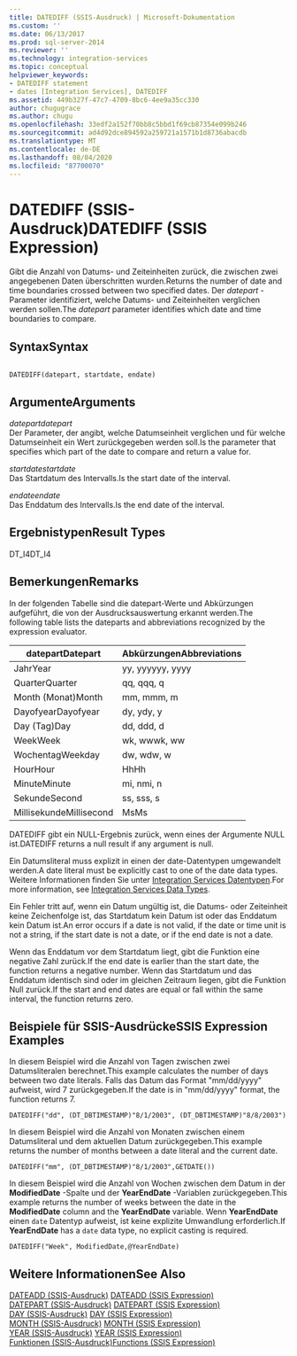 ```yaml
---
title: DATEDIFF (SSIS-Ausdruck) | Microsoft-Dokumentation
ms.custom: ''
ms.date: 06/13/2017
ms.prod: sql-server-2014
ms.reviewer: ''
ms.technology: integration-services
ms.topic: conceptual
helpviewer_keywords:
- DATEDIFF statement
- dates [Integration Services], DATEDIFF
ms.assetid: 449b327f-47c7-4709-8bc6-4ee9a35cc330
author: chugugrace
ms.author: chugu
ms.openlocfilehash: 33edf2a152f70bb8c5bbd1f69cb87354e099b246
ms.sourcegitcommit: ad4d92dce894592a259721a1571b1d8736abacdb
ms.translationtype: MT
ms.contentlocale: de-DE
ms.lasthandoff: 08/04/2020
ms.locfileid: "87700070"
---
```

# <a name="datediff-ssis-expression"></a><span data-ttu-id="f6c44-102">DATEDIFF (SSIS-Ausdruck)</span><span class="sxs-lookup"><span data-stu-id="f6c44-102">DATEDIFF (SSIS Expression)</span></span>
  <span data-ttu-id="f6c44-103">Gibt die Anzahl von Datums- und Zeiteinheiten zurück, die zwischen zwei angegebenen Daten überschritten wurden.</span><span class="sxs-lookup"><span data-stu-id="f6c44-103">Returns the number of date and time boundaries crossed between two specified dates.</span></span> <span data-ttu-id="f6c44-104">Der *datepart* -Parameter identifiziert, welche Datums- und Zeiteinheiten verglichen werden sollen.</span><span class="sxs-lookup"><span data-stu-id="f6c44-104">The *datepart* parameter identifies which date and time boundaries to compare.</span></span>  
  
## <a name="syntax"></a><span data-ttu-id="f6c44-105">Syntax</span><span class="sxs-lookup"><span data-stu-id="f6c44-105">Syntax</span></span>  
  
```  
  
DATEDIFF(datepart, startdate, endate)  
```  
  
## <a name="arguments"></a><span data-ttu-id="f6c44-106">Argumente</span><span class="sxs-lookup"><span data-stu-id="f6c44-106">Arguments</span></span>  
 <span data-ttu-id="f6c44-107">*datepart*</span><span class="sxs-lookup"><span data-stu-id="f6c44-107">*datepart*</span></span>  
 <span data-ttu-id="f6c44-108">Der Parameter, der angibt, welche Datumseinheit verglichen und für welche Datumseinheit ein Wert zurückgegeben werden soll.</span><span class="sxs-lookup"><span data-stu-id="f6c44-108">Is the parameter that specifies which part of the date to compare and return a value for.</span></span>  
  
 <span data-ttu-id="f6c44-109">*startdate*</span><span class="sxs-lookup"><span data-stu-id="f6c44-109">*startdate*</span></span>  
 <span data-ttu-id="f6c44-110">Das Startdatum des Intervalls.</span><span class="sxs-lookup"><span data-stu-id="f6c44-110">Is the start date of the interval.</span></span>  
  
 <span data-ttu-id="f6c44-111">*endate*</span><span class="sxs-lookup"><span data-stu-id="f6c44-111">*endate*</span></span>  
 <span data-ttu-id="f6c44-112">Das Enddatum des Intervalls.</span><span class="sxs-lookup"><span data-stu-id="f6c44-112">Is the end date of the interval.</span></span>  
  
## <a name="result-types"></a><span data-ttu-id="f6c44-113">Ergebnistypen</span><span class="sxs-lookup"><span data-stu-id="f6c44-113">Result Types</span></span>  
 <span data-ttu-id="f6c44-114">DT_I4</span><span class="sxs-lookup"><span data-stu-id="f6c44-114">DT_I4</span></span>  
  
## <a name="remarks"></a><span data-ttu-id="f6c44-115">Bemerkungen</span><span class="sxs-lookup"><span data-stu-id="f6c44-115">Remarks</span></span>  
 <span data-ttu-id="f6c44-116">In der folgenden Tabelle sind die datepart-Werte und Abkürzungen aufgeführt, die von der Ausdrucksauswertung erkannt werden.</span><span class="sxs-lookup"><span data-stu-id="f6c44-116">The following table lists the dateparts and abbreviations recognized by the expression evaluator.</span></span>  
  
|<span data-ttu-id="f6c44-117">datepart</span><span class="sxs-lookup"><span data-stu-id="f6c44-117">Datepart</span></span>|<span data-ttu-id="f6c44-118">Abkürzungen</span><span class="sxs-lookup"><span data-stu-id="f6c44-118">Abbreviations</span></span>|  
|--------------|-------------------|  
|<span data-ttu-id="f6c44-119">Jahr</span><span class="sxs-lookup"><span data-stu-id="f6c44-119">Year</span></span>|<span data-ttu-id="f6c44-120">yy, yyyy</span><span class="sxs-lookup"><span data-stu-id="f6c44-120">yy, yyyy</span></span>|  
|<span data-ttu-id="f6c44-121">Quarter</span><span class="sxs-lookup"><span data-stu-id="f6c44-121">Quarter</span></span>|<span data-ttu-id="f6c44-122">qq, q</span><span class="sxs-lookup"><span data-stu-id="f6c44-122">qq, q</span></span>|  
|<span data-ttu-id="f6c44-123">Month (Monat)</span><span class="sxs-lookup"><span data-stu-id="f6c44-123">Month</span></span>|<span data-ttu-id="f6c44-124">mm, m</span><span class="sxs-lookup"><span data-stu-id="f6c44-124">mm, m</span></span>|  
|<span data-ttu-id="f6c44-125">Dayofyear</span><span class="sxs-lookup"><span data-stu-id="f6c44-125">Dayofyear</span></span>|<span data-ttu-id="f6c44-126">dy, y</span><span class="sxs-lookup"><span data-stu-id="f6c44-126">dy, y</span></span>|  
|<span data-ttu-id="f6c44-127">Day (Tag)</span><span class="sxs-lookup"><span data-stu-id="f6c44-127">Day</span></span>|<span data-ttu-id="f6c44-128">dd, d</span><span class="sxs-lookup"><span data-stu-id="f6c44-128">dd, d</span></span>|  
|<span data-ttu-id="f6c44-129">Week</span><span class="sxs-lookup"><span data-stu-id="f6c44-129">Week</span></span>|<span data-ttu-id="f6c44-130">wk, ww</span><span class="sxs-lookup"><span data-stu-id="f6c44-130">wk, ww</span></span>|  
|<span data-ttu-id="f6c44-131">Wochentag</span><span class="sxs-lookup"><span data-stu-id="f6c44-131">Weekday</span></span>|<span data-ttu-id="f6c44-132">dw, w</span><span class="sxs-lookup"><span data-stu-id="f6c44-132">dw, w</span></span>|  
|<span data-ttu-id="f6c44-133">Hour</span><span class="sxs-lookup"><span data-stu-id="f6c44-133">Hour</span></span>|<span data-ttu-id="f6c44-134">Hh</span><span class="sxs-lookup"><span data-stu-id="f6c44-134">Hh</span></span>|  
|<span data-ttu-id="f6c44-135">Minute</span><span class="sxs-lookup"><span data-stu-id="f6c44-135">Minute</span></span>|<span data-ttu-id="f6c44-136">mi, n</span><span class="sxs-lookup"><span data-stu-id="f6c44-136">mi, n</span></span>|  
|<span data-ttu-id="f6c44-137">Sekunde</span><span class="sxs-lookup"><span data-stu-id="f6c44-137">Second</span></span>|<span data-ttu-id="f6c44-138">ss, s</span><span class="sxs-lookup"><span data-stu-id="f6c44-138">ss, s</span></span>|  
|<span data-ttu-id="f6c44-139">Millisekunde</span><span class="sxs-lookup"><span data-stu-id="f6c44-139">Millisecond</span></span>|<span data-ttu-id="f6c44-140">Ms</span><span class="sxs-lookup"><span data-stu-id="f6c44-140">Ms</span></span>|  
  
 <span data-ttu-id="f6c44-141">DATEDIFF gibt ein NULL-Ergebnis zurück, wenn eines der Argumente NULL ist.</span><span class="sxs-lookup"><span data-stu-id="f6c44-141">DATEDIFF returns a null result if any argument is null.</span></span>  
  
 <span data-ttu-id="f6c44-142">Ein Datumsliteral muss explizit in einen der date-Datentypen umgewandelt werden.</span><span class="sxs-lookup"><span data-stu-id="f6c44-142">A date literal must be explicitly cast to one of the date data types.</span></span> <span data-ttu-id="f6c44-143">Weitere Informationen finden Sie unter [Integration Services Datentypen](../data-flow/integration-services-data-types.md).</span><span class="sxs-lookup"><span data-stu-id="f6c44-143">For more information, see [Integration Services Data Types](../data-flow/integration-services-data-types.md).</span></span>  
  
 <span data-ttu-id="f6c44-144">Ein Fehler tritt auf, wenn ein Datum ungültig ist, die Datums- oder Zeiteinheit keine Zeichenfolge ist, das Startdatum kein Datum ist oder das Enddatum kein Datum ist.</span><span class="sxs-lookup"><span data-stu-id="f6c44-144">An error occurs if a date is not valid, if the date or time unit is not a string, if the start date is not a date, or if the end date is not a date.</span></span>  
  
 <span data-ttu-id="f6c44-145">Wenn das Enddatum vor dem Startdatum liegt, gibt die Funktion eine negative Zahl zurück.</span><span class="sxs-lookup"><span data-stu-id="f6c44-145">If the end date is earlier than the start date, the function returns a negative number.</span></span> <span data-ttu-id="f6c44-146">Wenn das Startdatum und das Enddatum identisch sind oder im gleichen Zeitraum liegen, gibt die Funktion Null zurück.</span><span class="sxs-lookup"><span data-stu-id="f6c44-146">If the start and end dates are equal or fall within the same interval, the function returns zero.</span></span>  
  
## <a name="ssis-expression-examples"></a><span data-ttu-id="f6c44-147">Beispiele für SSIS-Ausdrücke</span><span class="sxs-lookup"><span data-stu-id="f6c44-147">SSIS Expression Examples</span></span>  
 <span data-ttu-id="f6c44-148">In diesem Beispiel wird die Anzahl von Tagen zwischen zwei Datumsliteralen berechnet.</span><span class="sxs-lookup"><span data-stu-id="f6c44-148">This example calculates the number of days between two date literals.</span></span> <span data-ttu-id="f6c44-149">Falls das Datum das Format "mm/dd/yyyy" aufweist, wird 7 zurückgegeben.</span><span class="sxs-lookup"><span data-stu-id="f6c44-149">If the date is in "mm/dd/yyyy" format, the function returns 7.</span></span>  
  
```  
DATEDIFF("dd", (DT_DBTIMESTAMP)"8/1/2003", (DT_DBTIMESTAMP)"8/8/2003")  
```  
  
 <span data-ttu-id="f6c44-150">In diesem Beispiel wird die Anzahl von Monaten zwischen einem Datumsliteral und dem aktuellen Datum zurückgegeben.</span><span class="sxs-lookup"><span data-stu-id="f6c44-150">This example returns the number of months between a date literal and the current date.</span></span>  
  
```  
DATEDIFF("mm", (DT_DBTIMESTAMP)"8/1/2003",GETDATE())  
```  
  
 <span data-ttu-id="f6c44-151">In diesem Beispiel wird die Anzahl von Wochen zwischen dem Datum in der **ModifiedDate** -Spalte und der **YearEndDate** -Variablen zurückgegeben.</span><span class="sxs-lookup"><span data-stu-id="f6c44-151">This example returns the number of weeks between the date in the **ModifiedDate** column and the **YearEndDate** variable.</span></span> <span data-ttu-id="f6c44-152">Wenn **YearEndDate** einen `date` Datentyp aufweist, ist keine explizite Umwandlung erforderlich.</span><span class="sxs-lookup"><span data-stu-id="f6c44-152">If **YearEndDate** has a `date` data type, no explicit casting is required.</span></span>  
  
```  
DATEDIFF("Week", ModifiedDate,@YearEndDate)  
```  
  
## <a name="see-also"></a><span data-ttu-id="f6c44-153">Weitere Informationen</span><span class="sxs-lookup"><span data-stu-id="f6c44-153">See Also</span></span>  
 <span data-ttu-id="f6c44-154">[DATEADD &#40;SSIS-Ausdruck&#41;](dateadd-ssis-expression.md) </span><span class="sxs-lookup"><span data-stu-id="f6c44-154">[DATEADD &#40;SSIS Expression&#41;](dateadd-ssis-expression.md) </span></span>  
 <span data-ttu-id="f6c44-155">[DATEPART &#40;SSIS-Ausdruck&#41;](datepart-ssis-expression.md) </span><span class="sxs-lookup"><span data-stu-id="f6c44-155">[DATEPART &#40;SSIS Expression&#41;](datepart-ssis-expression.md) </span></span>  
 <span data-ttu-id="f6c44-156">[DAY &#40;SSIS-Ausdruck&#41;](day-ssis-expression.md) </span><span class="sxs-lookup"><span data-stu-id="f6c44-156">[DAY &#40;SSIS Expression&#41;](day-ssis-expression.md) </span></span>  
 <span data-ttu-id="f6c44-157">[MONTH &#40;SSIS-Ausdruck&#41;](month-ssis-expression.md) </span><span class="sxs-lookup"><span data-stu-id="f6c44-157">[MONTH &#40;SSIS Expression&#41;](month-ssis-expression.md) </span></span>  
 <span data-ttu-id="f6c44-158">[YEAR &#40;SSIS-Ausdruck&#41;](year-ssis-expression.md) </span><span class="sxs-lookup"><span data-stu-id="f6c44-158">[YEAR &#40;SSIS Expression&#41;](year-ssis-expression.md) </span></span>  
 [<span data-ttu-id="f6c44-159">Funktionen &#40;SSIS-Ausdruck&#41;</span><span class="sxs-lookup"><span data-stu-id="f6c44-159">Functions &#40;SSIS Expression&#41;</span></span>](functions-ssis-expression.md)  
  
  

